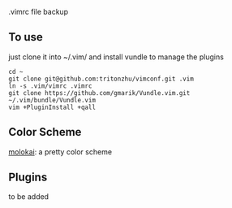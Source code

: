 .vimrc file backup

## To use
just clone it into ~/.vim/ and install vundle to manage the plugins

    cd ~
    git clone git@github.com:tritonzhu/vimconf.git .vim
    ln -s .vim/vimrc .vimrc
    git clone https://github.com/gmarik/Vundle.vim.git ~/.vim/bundle/Vundle.vim
    vim +PluginInstall +qall
    
## Color Scheme 
[molokai](https://github.com/tomasr/molokai): a pretty color scheme

## Plugins
to be added
